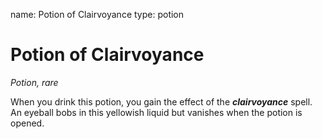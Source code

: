 name: Potion of Clairvoyance
type: potion

# Potion of Clairvoyance 
_Potion, rare_ 

When you drink this potion, you gain the effect of the **_clairvoyance_** spell. An eyeball bobs in this yellowish liquid but vanishes when the potion is opened. 